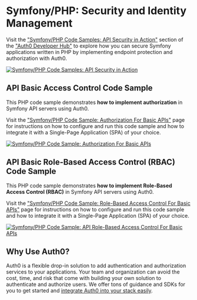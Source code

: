 # Symfony/PHP: Security and Identity Management

Visit the ["Symfony/PHP Code Samples: API Security in Action"](https://auth0.com/developers/hub/code-samples/api/symfony-php) section of the ["Auth0 Developer Hub"](https://auth0.com/developers/hub) to explore how you can secure Symfony applications written in PHP by implementing endpoint protection and authorization with Auth0.

[![Symfony/PHP Code Samples: API Security in Action](https://cdn.auth0.com/blog/hub/code-samples/api/symfony-php.png)](https://auth0.com/developers/hub/code-samples/api/symfony-php)

## API Basic Access Control Code Sample

This PHP code sample demonstrates **how to implement authorization** in Symfony API servers using Auth0.

Visit the ["Symfony/PHP Code Sample: Authorization For Basic APIs"](https://auth0.com/developers/hub/code-samples/api/symfony-php/basic-authorization) page for instructions on how to configure and run this code sample and how to integrate it with a Single-Page Application (SPA) of your choice.

[![Symfony/PHP Code Sample: Authorization For Basic APIs](https://cdn.auth0.com/blog/hub/code-samples/api/symfony-php/basic-authorization.png)](https://auth0.com/developers/hub/code-samples/api/symfony-php/basic-authorization)



## API Basic Role-Based Access Control (RBAC) Code Sample

This PHP code sample demonstrates **how to implement Role-Based Access Control (RBAC)** in Symfony API servers using Auth0.

Visit the ["Symfony/PHP Code Sample: Role-Based Access Control For Basic APIs"](https://auth0.com/developers/hub/code-samples/api/symfony-php/basic-role-based-access-control) page for instructions on how to configure and run this code sample and how to integrate it with a Single-Page Application (SPA) of your choice.

[![Symfony/PHP Code Sample: API Role-Based Access Control For Basic APIs](https://cdn.auth0.com/blog/hub/code-samples/api/symfony-php/basic-role-based-access-control.png)](https://auth0.com/developers/hub/code-samples/api/symfony-php/basic-role-based-access-control)



## Why Use Auth0?

Auth0 is a flexible drop-in solution to add authentication and authorization services to your applications. Your team and organization can avoid the cost, time, and risk that come with building your own solution to authenticate and authorize users. We offer tons of guidance and SDKs for you to get started and [integrate Auth0 into your stack easily](https://auth0.com/developers/hub/code-samples/full-stack).
